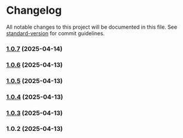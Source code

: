 # Changelog

All notable changes to this project will be documented in this file. See [standard-version](https://github.com/conventional-changelog/standard-version) for commit guidelines.

### [1.0.7](https://github.com/pedramsafaei/obscure-string/compare/v1.0.6...v1.0.7) (2025-04-14)

### [1.0.6](https://github.com/pedramsafaei/obscure-string/compare/v1.0.5...v1.0.6) (2025-04-13)

### [1.0.5](https://github.com/pedramsafaei/obscure-string/compare/v1.0.4...v1.0.5) (2025-04-13)

### [1.0.4](https://github.com/pedramsafaei/obscure-string/compare/v1.0.3...v1.0.4) (2025-04-13)

### [1.0.3](https://github.com/pedramsafaei/obscure-string/compare/v1.0.2...v1.0.3) (2025-04-13)

### 1.0.2 (2025-04-13)
